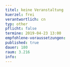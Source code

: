 ```yaml
---
titel: keine Veranstaltung
kuerzel: frei
verantwortlich: cn
typ: other
pflicht: false
termine: 2019-04-23 13:00
empfohlene-voraussetzungen: 
published: true
dauer: 180
raum: 3.216
info: 
---
```



